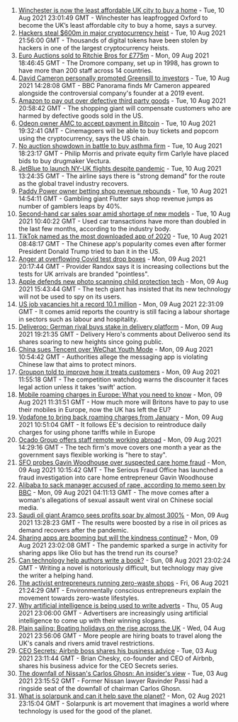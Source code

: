 1. [Winchester is now the least affordable UK city to buy a home](https://www.bbc.co.uk/news/business-58162371) - Tue, 10 Aug 2021 23:01:49 GMT - Winchester has leapfrogged Oxford to become the UK’s least affordable city to buy a home, says a survey.
2. [Hackers steal $600m in major cryptocurrency heist](https://www.bbc.co.uk/news/business-58163917) - Tue, 10 Aug 2021 21:56:00 GMT - Thousands of digital tokens have been stolen by hackers in one of the largest cryptocurrency heists.
3. [Euro Auctions sold to Ritchie Bros for £775m](https://www.bbc.co.uk/news/uk-northern-ireland-58152835) - Mon, 09 Aug 2021 18:46:45 GMT - The Dromore company, set up in 1998, has grown to have more than 200 staff across 14 countries.
4. [David Cameron personally promoted Greensill to investors](https://www.bbc.co.uk/news/business-58160208) - Tue, 10 Aug 2021 14:28:08 GMT - BBC Panorama finds Mr Cameron appeared alongside the controversial company's founder at a 2019 event.
5. [Amazon to pay out over defective third party goods](https://www.bbc.co.uk/news/business-58163915) - Tue, 10 Aug 2021 20:58:42 GMT - The shopping giant will compensate customers who are harmed by defective goods sold in the US.
6. [Odeon owner AMC to accept payment in Bitcoin](https://www.bbc.co.uk/news/business-58163914) - Tue, 10 Aug 2021 19:32:41 GMT - Cinemagoers will be able to buy tickets and popcorn using the cryptocurrency, says the US chain.
7. [No auction showdown in battle to buy asthma firm](https://www.bbc.co.uk/news/business-58156122) - Tue, 10 Aug 2021 18:23:17 GMT - Philip Morris and private equity firm Carlyle have placed bids to buy drugmaker Vectura.
8. [JetBlue to launch NY-UK flights despite pandemic](https://www.bbc.co.uk/news/business-58156118) - Tue, 10 Aug 2021 13:24:35 GMT - The airline says there is "strong demand" for the route as the global travel industry recovers.
9. [Paddy Power owner betting shop revenue rebounds](https://www.bbc.co.uk/news/business-58156250) - Tue, 10 Aug 2021 14:54:11 GMT - Gambling giant Flutter says shop revenue jumps as number of gamblers leaps by 40%.
10. [Second-hand car sales soar amid shortage of new models](https://www.bbc.co.uk/news/business-58150025) - Tue, 10 Aug 2021 10:40:22 GMT - Used car transactions have more than doubled in the last few months, according to the industry body.
11. [TikTok named as the most downloaded app of 2020](https://www.bbc.co.uk/news/business-58155103) - Tue, 10 Aug 2021 08:48:17 GMT - The Chinese app's popularity comes even after former President Donald Trump tried to ban it in the US.
12. [Anger at overflowing Covid test drop boxes](https://www.bbc.co.uk/news/business-58149951) - Mon, 09 Aug 2021 20:17:44 GMT - Provider Randox says it is increasing collections but the tests for UK arrivals are branded "pointless".
13. [Apple defends new photo scanning child protection tech](https://www.bbc.co.uk/news/technology-58145943) - Mon, 09 Aug 2021 15:43:44 GMT - The tech giant has insisted that its new technology will not be used to spy on its users.
14. [US job vacancies hit a record 10.1 million](https://www.bbc.co.uk/news/business-58154046) - Mon, 09 Aug 2021 22:31:09 GMT - It comes amid reports the country is still facing a labour shortage in sectors such as labour and hospitality.
15. [Deliveroo: German rival buys stake in delivery platform](https://www.bbc.co.uk/news/business-58145640) - Mon, 09 Aug 2021 19:21:35 GMT - Delivery Hero's comments about Deliveroo send its shares soaring to new heights since going public.
16. [China sues Tencent over WeChat Youth Mode](https://www.bbc.co.uk/news/technology-58145808) - Mon, 09 Aug 2021 10:54:42 GMT - Authorities allege the messaging app is violating Chinese law that aims to protect minors.
17. [Groupon told to improve how it treats customers](https://www.bbc.co.uk/news/business-58145635) - Mon, 09 Aug 2021 11:55:18 GMT - The competition watchdog warns the discounter it faces legal action unless it takes 'swift' action.
18. [Mobile roaming charges in Europe: What you need to know](https://www.bbc.co.uk/news/business-45064268) - Mon, 09 Aug 2021 11:31:51 GMT - How much more will Britons have to pay to use their mobiles in Europe, now the UK has left the EU?
19. [Vodafone to bring back roaming charges from January](https://www.bbc.co.uk/news/technology-58146039) - Mon, 09 Aug 2021 10:51:04 GMT - It follows EE's decision to reintroduce daily charges for using phone tariffs while in Europe
20. [Ocado Group offers staff remote working abroad](https://www.bbc.co.uk/news/business-58143560) - Mon, 09 Aug 2021 14:29:16 GMT - The tech firm's move covers one month a year as the government says flexible working is "here to stay".
21. [SFO probes Gavin Woodhouse over suspected care home fraud](https://www.bbc.co.uk/news/business-58112342) - Mon, 09 Aug 2021 10:15:42 GMT - The Serious Fraud Office has launched a fraud investigation into care home entrepreneur Gavin Woodhouse
22. [Alibaba to sack manager accused of rape, according to memo seen by BBC](https://www.bbc.co.uk/news/business-58141606) - Mon, 09 Aug 2021 04:11:13 GMT - The move comes after a woman's allegations of sexual assault went viral on Chinese social media.
23. [Saudi oil giant Aramco sees profits soar by almost 300%](https://www.bbc.co.uk/news/business-58141607) - Mon, 09 Aug 2021 13:28:23 GMT - The results were boosted by a rise in oil prices as demand recovers after the pandemic.
24. [Sharing apps are booming but will the kindness continue?](https://www.bbc.co.uk/news/business-57981598) - Mon, 09 Aug 2021 23:02:08 GMT - The pandemic sparked a surge in activity for sharing apps like Olio but has the trend run its course?
25. [Can technology help authors write a book?](https://www.bbc.co.uk/news/business-58098481) - Sun, 08 Aug 2021 23:02:24 GMT - Writing a novel is notoriously difficult, but technology may give the writer a helping hand.
26. [The activist entrepreneurs running zero-waste shops](https://www.bbc.co.uk/news/business-57920754) - Fri, 06 Aug 2021 21:24:29 GMT - Environmentally conscious entrepreneurs explain the movement towards zero-waste lifestyles.
27. [Why artificial intelligence is being used to write adverts](https://www.bbc.co.uk/news/business-57781557) - Thu, 05 Aug 2021 23:06:00 GMT - Advertisers are increasingly using artificial intelligence to come up with their winning slogans.
28. [Plain sailing: Boating holidays on the rise across the UK](https://www.bbc.co.uk/news/business-58069855) - Wed, 04 Aug 2021 23:56:06 GMT - More people are hiring boats to travel along the UK's canals and rivers amid travel restrictions.
29. [CEO Secrets: Airbnb boss shares his business advice](https://www.bbc.co.uk/news/business-58025562) - Tue, 03 Aug 2021 23:11:44 GMT - Brian Chesky, co-founder and CEO of Airbnb, shares his business advice for the CEO Secrets series.
30. [The downfall of Nissan's Carlos Ghosn: An insider's view](https://www.bbc.co.uk/news/business-58070929) - Tue, 03 Aug 2021 23:15:52 GMT - Former Nissan lawyer Ravinder Passi had a ringside seat of the downfall of chairman Carlos Ghosn.
31. [What is solarpunk and can it help save the planet?](https://www.bbc.co.uk/news/business-57761297) - Mon, 02 Aug 2021 23:15:04 GMT - Solarpunk is art movement that imagines a world where technology is used for the good of the planet.

